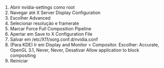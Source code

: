 1. Abrir nvidia-settings como root
2. Navegar até X Server Display Configuration
3. Escolher Advanced
4. Selecionar resolução e framerate
5. Marcar Force Full Composition Pipeline
6. Apertar em Save to X Configuration File
7. Salvar em /etc/X11/xorg.conf.d/nvidia.conf
8. (Para KDE) Ir em Display and Monitor > Compositor. Escolher: Accurate, OpenGL 3.1, Never, Never, Desativar Allow application to block compositing
9. Reiniciar

